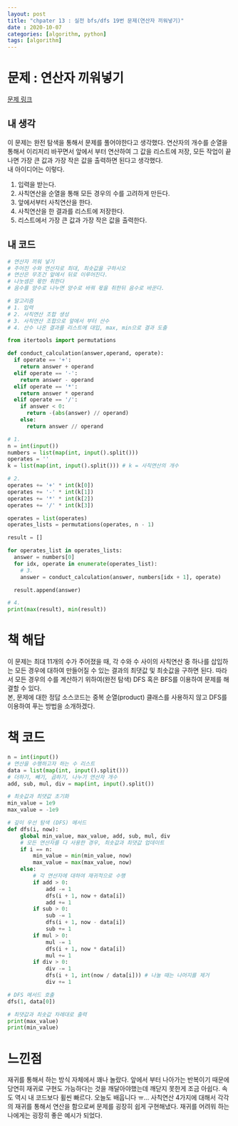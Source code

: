 ```yaml
---
layout: post
title: "chpater 13 : 실전 bfs/dfs 19번 문제(연산자 끼워넣기)"
date : 2020-10-07
categories: [algorithm, python]
tags: [algorithm]
---
```

# 문제 : 연산자 끼워넣기
[문제 링크](https://www.acmicpc.net/problem/14888)
## 내 생각
이 문제는 완전 탐색을 통해서 문제를 풀어야한다고 생각했다. 연산자의 개수를 순열을 통해서 이리저리 바꾸면서 앞에서 부터 연산하여 그 값을 리스트에 저장, 모든 작업이 끝나면 가장 큰 값과 가장 작은 값을 출력하면 된다고 생각했다.   
내 아이디어는 이렇다.   
1. 입력을 받는다.
2. 사칙연산을 순열을 통해 모든 경우의 수를 고려하게 만든다.
3. 앞에서부터 사칙연산을 한다.
4. 사칙연산을 한 결과를 리스트에 저장한다.
5. 리스트에서 가장 큰 값과 가장 작은 값을 출력한다.

## 내 코드
```python
# 연산자 끼워 넣기
# 주어진 수와 연산자로 최대, 최솟값을 구하시오
# 연산은 무조건 앞에서 뒤로 이루어진다.
# 나눗셈은 몫만 취한다
# 음수를 양수로 나누면 양수로 바꿔 몫을 취한뒤 음수로 바꾼다.

# 알고리즘
# 1. 입력
# 2. 사칙연산 조합 생성
# 3. 사칙연산 조합으로 앞에서 부터 산수
# 4. 산수 나온 결과를 리스트에 대입, max, min으로 결과 도출

from itertools import permutations

def conduct_calculation(answer,operand, operate):
  if operate == '+':
    return answer + operand
  elif operate == '-':
    return answer - operand
  elif operate == '*':
    return answer * operand
  elif operate == '/':
    if answer < 0:
      return -(abs(answer) // operand)
    else:
      return answer // operand

# 1. 
n = int(input())
numbers = list(map(int, input().split()))
operates = ''
k = list(map(int, input().split())) # k = 사칙연산의 개수

# 2. 
operates += '+' * int(k[0])
operates += '-' * int(k[1])
operates += '*' * int(k[2])
operates += '/' * int(k[3])

operates = list(operates)
operates_lists = permutations(operates, n - 1)

result = []

for operates_list in operates_lists:
  answer = numbers[0]
  for idx, operate in enumerate(operates_list):
    # 3.
    answer = conduct_calculation(answer, numbers[idx + 1], operate)

  result.append(answer)

# 4.
print(max(result), min(result))
```
# 책 해답
이 문제는 최대 11개의 수가 주어졌을 때, 각 수와 수 사이의 사칙연산 중 하나를 삽입하는 모든 경우에 대하여 만들어질 수 있는 결과의 최댓값 및 최솟값을 구하면 된다. 따라서 모든 경우의 수를 계산하기 위하여(완전 탐색) DFS 혹은 BFS를 이용하여 문제를 해결할 수 있다.   
본, 문제에 대한 정답 소스코드는 중복 순열(product) 클래스를 사용하지 않고 DFS를 이용하여 푸는 방법을 소개하겠다. 

# 책 코드
```python
n = int(input())
# 연산을 수행하고자 하는 수 리스트
data = list(map(int, input().split()))
# 더하기, 빼기, 곱하기, 나누기 연산자 개수
add, sub, mul, div = map(int, input().split())

# 최솟값과 최댓값 초기화
min_value = 1e9
max_value = -1e9

# 깊이 우선 탐색 (DFS) 메서드
def dfs(i, now):
    global min_value, max_value, add, sub, mul, div
    # 모든 연산자를 다 사용한 경우, 최솟값과 최댓값 업데이트
    if i == n:
        min_value = min(min_value, now)
        max_value = max(max_value, now)
    else:
        # 각 연산자에 대하여 재귀적으로 수행
        if add > 0:
            add -= 1
            dfs(i + 1, now + data[i])
            add += 1
        if sub > 0:
            sub -= 1
            dfs(i + 1, now - data[i])
            sub += 1
        if mul > 0:
            mul -= 1
            dfs(i + 1, now * data[i])
            mul += 1
        if div > 0:
            div -= 1
            dfs(i + 1, int(now / data[i])) # 나눌 때는 나머지를 제거
            div += 1

# DFS 메서드 호출
dfs(1, data[0])

# 최댓값과 최솟값 차례대로 출력
print(max_value)
print(min_value)
```
# 느낀점
재귀를 통해서 하는 방식 자체에서 꽤나 놀랐다. 앞에서 부터 나아가는 반복이기 때문에 당연히 재귀로 구현도 가능하다는 것을 깨달아야했는데 깨닫지 못한게 조금 아쉽다. 속도 역시 내 코드보다 휠씬 빠르다. 오늘도 배웁니다 ㅠ... 사칙연산 4가지에 대해서 각각의 재귀를 통해서 연산을 함으로써 문제를 굉장히 쉽게 구현해냈다. 재귀를 어려워 하는 나에게는 굉장히 좋은 예시가 되었다.
